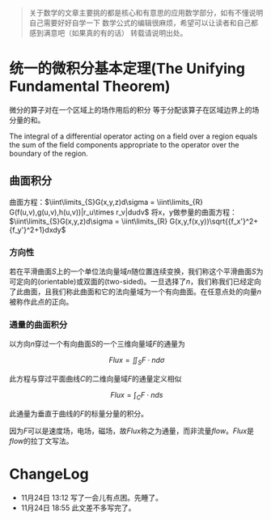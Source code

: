 > 关于数学的文章主要挑的都是核心和有意思的应用数学部分，如有不懂说明自己需要好好自学一下
> 数学公式的编辑很麻烦，希望可以让读者和自己都感到满意吧（如果真的有的话）
> 转载请说明出处。

# 统一的微积分基本定理(The Unifying Fundamental Theorem)

微分的算子对在一个区域上的场作用后的积分
等于分配该算子在区域边界上的场分量的和。

The integral of a differential operator acting on a field over a region 
equals the sum of the field components appropriate to the operator over the boundary of the region.

## 曲面积分

曲面方程：$\iint\limits_{S}G(x,y,z)d\sigma = \iint\limits_{R} G(f(u,v),g(u,v),h(u,v))|r_u\times r_v|dudv$
将x，y做参量的曲面方程：$\iint\limits_{S}G(x,y,z)d\sigma = \iint\limits_{R} G(x,y,f(x,y))\sqrt{{f_x'}^2+{f_y'}^2+1}dxdy$

### 方向性

若在平滑曲面$S$上的一个单位法向量域$n$随位置连续变换，我们称这个平滑曲面$S$为可定向的(orientable)或双面的(two-sided)。一旦选择了$n$，我们称我们已经定向了此曲面，且我们称此曲面和它的法向量域为一个有向曲面。在任意点处的向量$n$被称作此点的正向。

### 通量的曲面积分

以方向$n$穿过一个有向曲面$S$的一个三维向量域$F$的通量为

$$Flux=\iint_{S}F\cdot nd\sigma$$

此方程与穿过平面曲线$C$的二维向量域$F$的通量定义相似

$$Flux=\int_{C}F\cdot nds$$

此通量为垂直于曲线的$F$的标量分量的积分。

因为$F$可以是速度场，电场，磁场，故$Flux$称之为通量，而非流量$flow$。$Flux$是$flow$的拉丁文写法。

# ChangeLog

- 11月24日 13:12 写了一会儿有点困。先睡了。
- 11月24日 18:55 此文差不多写完了。
